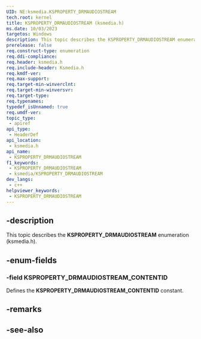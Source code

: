 ```yaml
---
UID: NE:ksmedia.KSPROPERTY_DRMAUDIOSTREAM
tech.root: kernel
title: KSPROPERTY_DRMAUDIOSTREAM (ksmedia.h)
ms.date: 10/03/2023
targetos: Windows
description: This topic describes the KSPROPERTY_DRMAUDIOSTREAM enumeration (ksmedia.h).
prerelease: false
req.construct-type: enumeration
req.ddi-compliance: 
req.header: ksmedia.h
req.include-header: Ksmedia.h
req.kmdf-ver: 
req.max-support: 
req.target-min-winverclnt: 
req.target-min-winversvr: 
req.target-type: 
req.typenames: 
typedef_isUnnamed: true
req.umdf-ver: 
topic_type:
 - apiref
api_type:
 - HeaderDef
api_location:
 - ksmedia.h
api_name:
 - KSPROPERTY_DRMAUDIOSTREAM
f1_keywords:
 - KSPROPERTY_DRMAUDIOSTREAM
 - ksmedia/KSPROPERTY_DRMAUDIOSTREAM
dev_langs:
 - c++
helpviewer_keywords:
 - KSPROPERTY_DRMAUDIOSTREAM
---
```


## -description

This topic describes the **KSPROPERTY_DRMAUDIOSTREAM** enumeration (ksmedia.h).

## -enum-fields

### -field KSPROPERTY_DRMAUDIOSTREAM_CONTENTID

Defines the **KSPROPERTY_DRMAUDIOSTREAM_CONTENTID** constant.

## -remarks

## -see-also
